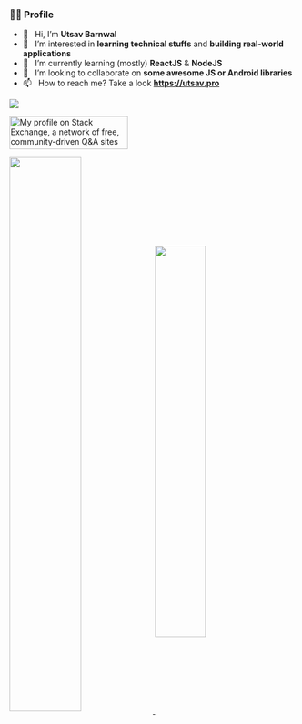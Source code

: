 ### 👨‍💻 Profile

- 👋 &nbsp; Hi, I’m **Utsav Barnwal**
- 👀 &nbsp; I’m interested in **learning technical stuffs** and **building real-world applications**
- 🌱 &nbsp; I’m currently learning (mostly) **ReactJS** & **NodeJS**
- 💞️ &nbsp; I’m looking to collaborate on **some awesome JS or Android libraries**
- 📫 &nbsp; How to reach me? Take a look **https://utsav.pro**

![](https://komarev.com/ghpvc/?username=u-barnwal&color=blue&label=Views:)

<a href="https://stackexchange.com/users/5601304"><img src="https://stackexchange.com/users/flair/5601304.png" width="208" height="58" alt="My profile on Stack Exchange, a network of free, community-driven Q&amp;A sites" title="profile for Utsav Barnwal on Stack Exchange, a network of free, community-driven Q&amp;A sites"></a>

<a href="https://github-readme-stats.vercel.app/api?username=u-barnwal&show_icons=true&count_private=true&theme=radical">
  <img align="center" src="https://github-readme-stats.vercel.app/api?username=u-barnwal&show_icons=true&count_private=true&theme=radical" width="50%" />
</a>

<a href="https://github-readme-stats.vercel.app/api/top-langs/?username=u-barnwal&count_private=true&theme=radical&layout=compact">
  <img align="center" src="https://github-readme-stats.vercel.app/api/top-langs/?username=u-barnwal&count_private=true&theme=radical&layout=compact" width="42%" />
</a>
